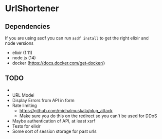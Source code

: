 # UrlShortener

## Dependencies

If you are using asdf you can run `asdf install` to get the right elixir and node versions

* elixir (1.11)
* node.js (14)
* docker (https://docs.docker.com/get-docker/)

## TODO

* 
* URL Model
* Display Errors from API in form
* Rate limiting
  * https://github.com/michalmuskala/plug_attack
  * Make sure you do this on the redirect so you can't be used for DDoS
* Maybe authentication of API, at least xsrf
* Tests for elixir
* Some sort of session storage for past urls
